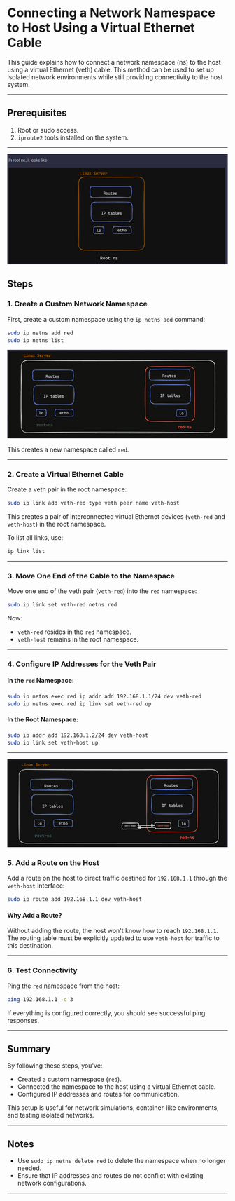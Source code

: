 # Connecting a Network Namespace to Host Using a Virtual Ethernet Cable

This guide explains how to connect a network namespace (ns) to the host using a virtual Ethernet (veth) cable. This method can be used to set up isolated network environments while still providing connectivity to the host system.

---

## Prerequisites
1. Root or sudo access.
2. `iproute2` tools installed on the system.

---
![Alt Text](https://github.com/cloudybdone/NetworkNamespace/blob/main/pic1.png)


## Steps

### 1. Create a Custom Network Namespace

First, create a custom namespace using the `ip netns add` command:
```bash
sudo ip netns add red
sudo ip netns list
```
![Alt Text](https://github.com/cloudybdone/NetworkNamespace/blob/main/pic2.png)

This creates a new namespace called `red`.

---

### 2. Create a Virtual Ethernet Cable

Create a veth pair in the root namespace:
```bash
sudo ip link add veth-red type veth peer name veth-host
```
This creates a pair of interconnected virtual Ethernet devices (`veth-red` and `veth-host`) in the root namespace.

To list all links, use:
```bash
ip link list
```

---

### 3. Move One End of the Cable to the Namespace

Move one end of the veth pair (`veth-red`) into the `red` namespace:
```bash
sudo ip link set veth-red netns red
```
Now:
- `veth-red` resides in the `red` namespace.
- `veth-host` remains in the root namespace.

---

### 4. Configure IP Addresses for the Veth Pair

#### In the `red` Namespace:
```bash
sudo ip netns exec red ip addr add 192.168.1.1/24 dev veth-red
sudo ip netns exec red ip link set veth-red up
```

#### In the Root Namespace:
```bash
sudo ip addr add 192.168.1.2/24 dev veth-host
sudo ip link set veth-host up
```

---
![Alt Text](https://github.com/cloudybdone/NetworkNamespace/blob/main/pic3.png)

### 5. Add a Route on the Host

Add a route on the host to direct traffic destined for `192.168.1.1` through the `veth-host` interface:
```bash
sudo ip route add 192.168.1.1 dev veth-host
```

#### Why Add a Route?
Without adding the route, the host won't know how to reach `192.168.1.1`. The routing table must be explicitly updated to use `veth-host` for traffic to this destination.

---

### 6. Test Connectivity

Ping the `red` namespace from the host:
```bash
ping 192.168.1.1 -c 3
```

If everything is configured correctly, you should see successful ping responses.

---

## Summary
By following these steps, you've:
- Created a custom namespace (`red`).
- Connected the namespace to the host using a virtual Ethernet cable.
- Configured IP addresses and routes for communication.

This setup is useful for network simulations, container-like environments, and testing isolated networks.

---

## Notes
- Use `sudo ip netns delete red` to delete the namespace when no longer needed.
- Ensure that IP addresses and routes do not conflict with existing network configurations.

---

